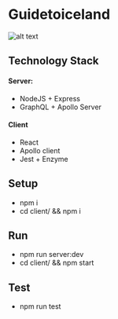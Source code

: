 # Guidetoiceland

![alt text](https://image.prntscr.com/image/zPb-oedQRzeIqzjoS92Gvg.png)

## Technology Stack
 #### Server:
   - NodeJS + Express
   - GraphQL + Apollo Server
 #### Client
   - React
   - Apollo client
   - Jest + Enzyme

## Setup 
 - npm i
 - cd client/ && npm i

## Run
 - npm run server:dev
 - cd client/ && npm start

## Test
 - npm run test
